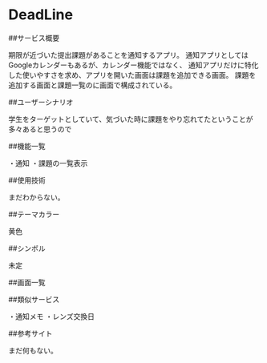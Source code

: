 # DeadLine


##サービス概要

期限が近づいた提出課題があることを通知するアプリ。
通知アプリとしてはGoogleカレンダーもあるが、カレンダー機能ではなく、
通知アプリだけに特化した使いやすさを求め、アプリを開いた画面は課題を追加できる画面。
課題を追加する画面と課題一覧のに画面で構成されている。

##ユーザーシナリオ

学生をターゲットとしていて、気づいた時に課題をやり忘れてたということが多々あると思うので

##機能一覧

・通知
・課題の一覧表示

##使用技術

まだわからない。

##テーマカラー

黄色

##シンボル

未定

##画面一覧



##類似サービス

・通知メモ
・レンズ交換日

##参考サイト

まだ何もない。


